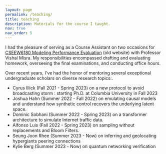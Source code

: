 ```yaml
---
layout: page
permalink: /teaching/
title: teaching
description: Materials for the course I taught.  
nav: true
nav_order: 5
---
```


I had the pleasure of serving as a Course Assistant on two occasions for <a href="http://www.cs.columbia.edu/~misra/6180.html" >CSEEW6180 Modeling Performance Evaluation</a> (old website) with Professor Vishal Misra. My responsibilities encompassed drafting and evaluating homework, overseeing the final examinations, and conducting office hours.

Over recent years, I've had the honor of mentoring several exceptional undergraduate scholars on diverse research topics:.
<ul>
   <li>Cyrus Illick (Fall 2021 - Spring 2023) on a new protocol to avoid broadcasting storm : starting Ph.D. at Columbia University in Fall 2023 </li>
   <li>Joshua Hahn (Summer 2022 - Fall 2022) on emulating causal models and understand how synthetic control recovers the underlying latent space.</li>
   <li>Dominic Sobhani (Summer 2022 - Spring 2023) on a transformer architecture to simulate Internet traffic data.</li>
   <li>Alfonso Luis (Fall 2022 - Spring 2023) on sampling without replacements and Bloom Filters. </li>
   <li> Seung Joon Rhee (Summer 2023 - Now) on inferring and geolocating hypergiants peering connections </li>  
   <li> Kylie Berg (Summer 2023 - Now) on quantum networking verification </li> 
</ul>

